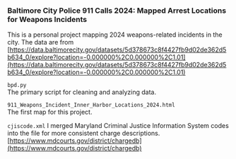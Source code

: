 ### Baltimore City Police 911 Calls 2024: Mapped Arrest Locations for Weapons Incidents

This is a personal project mapping 2024 weapons-related incidents in the city. The data are from [https://data.baltimorecity.gov/datasets/5d378673c8f4427fb9d02de362d5b634_0/explore?location=-0.000000%2C0.000000%2C1.01](https://data.baltimorecity.gov/datasets/5d378673c8f4427fb9d02de362d5b634_0/explore?location=-0.000000%2C0.000000%2C1.01) 

`bpd.py`  
  The primary script for cleaning and analyzing data.

`911_Weapons_Incident_Inner_Harbor_Locations_2024.html`  
  The first map for this project.

`cjiscode.xml`
  I merged Maryland Criminal Justice Information System codes into the file for more consistent charge descriptions. [https://www.mdcourts.gov/district/chargedb](https://www.mdcourts.gov/district/chargedb)
